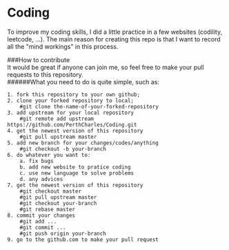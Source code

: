 Coding
======

To improve my coding skills, I did a little practice in a few websites (codility, leetcode, ...). The main reason for creating this repo is that I want to record all the "mind workings" in this process. 


###How to contribute  
It would be great if anyone can join me, so feel free to make your pull requests to this repository.  
######What you need to do is quite simple, such as:  

    1. fork this repository to your own github;
    2. clone your forked repository to local;
        #git clone the-name-of-your-forked-repository
    3. add upstream for your local repository
    	#git remote add upstream https://github.com/PerthCharles/Coding.git
    4. get the newest version of this repository
    	#git pull upstream master
    5. add new branch for your changes/codes/anything
    	#git checkout -b your-branch
    6. do whatever you want to:
    	a. fix bugs
    	b. add new website to pratice coding
    	c. use new language to solve problems
    	d. any advices 
    7. get the newest version of this repository
    	#git checkout master
    	#git pull upstream master
    	#git checkout your-branch
    	#git rebase master
    8. commit your changes
    	#git add ...
    	#git commit ...
    	#git push origin your-branch
    9. go to the github.com to make your pull request
